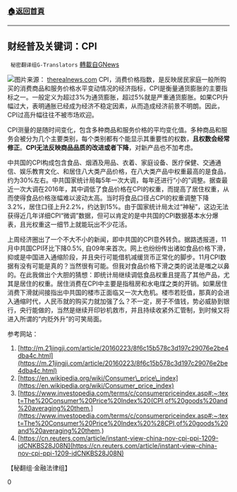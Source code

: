 ###  [:house:返回首頁](https://github.com/ourhimalayas/txt)
---

## 财经普及关键词：CPI
` 秘密翻译组G-Translators` [轉載自GNews](https://gnews.org/zh-hans/649801/)

![]()![](https://gnews-media-offload.s3.amazonaws.com/wp-content/uploads/2020/12/14124442/capture-112.jpg)图片来源： [therealnews.com](https://therealnews.com/overall-and-core-cpi-up-0-1-percent-in-may-overall-index-up-1-8-percent-over-last-year)
CPI，消费价格指数，是反映居民家庭一般所购买的消费商品和服务价格水平变动情况的经济指标，CPI是衡量通货膨胀的主要指标之一。一般定义为超过3%为通货膨胀，超过5%就是严重通货膨胀。如果CPI升幅过大，表明通胀已经成为经济不稳定因素，从而造成经济前景不明朗。因此，CPI过高升幅往往不被市场欢迎。

CPI测量的是随时间变化，包含多种商品和服务价格的平均变化值。多种商品和服务会被分为几个主要类别，每个类别都有个能显示其重要性的权数，**且权数会经常修正**。**CPI无法反映商品品质的改进或者下降**，对新产品也不加考虑。

中共国的CPI构成包含食品、烟酒及用品、衣着、家庭设备、医疗保健、交通通信、娱乐教育文化、和居住八大类产品价格，在八大类产品中权重最高的是食品，约为30%左右。中共国家统计局每5年一次大调，每年还进行“小的”调整。据查最近一次大调在2016年，其中调低了食品价格在CPI的权重，而提高了居住权重，从而使得食品价格涨幅难以波动太高。当时将食品口径占CPI的权重调整下降3.2%，居住口径上升2.2%，约达到15%。由于国家统计局太过“神秘”，这边无法获得近几年详细CPI“微调”数据，但可以肯定的是中共国的CPI数据基本水分爆表，且光权重这一细节上就能玩出不少花活。

上周经济圈出了一个不大不小的新闻，即中共国的CPI意外转负。据路透报道，11月中共国CPI环比下降0.5%, 自09年来首次。网上也纷纷传出诸如食品价格下滑，抑或是中国进入通缩阶段，并且央行可能借机减缓货币正常化的脚步。11月CPI数据有没有可能是真的？当然很有可能。但我对食品价格下滑之类的说法是嗤之以鼻的。在此我做出个大胆的猜想：即统计局继续调低食品权重且提高了其他产品，尤其是居住的权重。居住消费在CPI中主要是指租房和水电煤之类的开销。如果居住消费下滑就间接指出中共国的楼市正面临又一次大危机。楼市若贬值，那真的会进入通缩时代，人民币就的购买力就加强了么？不一定，房子不值钱，势必威胁到银行，央行能做的，当然是继续开印钞机救市，并且持续收紧外汇管制，到时候又将进入所谓的“内贬外升”的可笑局面。

参考网站：


1. [http://m.21jingji.com/article/20160223/8f6c15b578c3d197c29076e2be4dba4c.html](https://m.21jingji.com/article/20160223/8f6c15b578c3d197c29076e2be4dba4c.html)
2. [https://en.wikipedia.org/wiki/Consumer\_price\_index](https://en.wikipedia.org/wiki/Consumer_price_index)
3. [https://www.investopedia.com/terms/c/consumerpriceindex.asp#:~:text=The%20Consumer%20Price%20Index%20(CPI,of%20goods%20and%20averaging%20them.](https://www.investopedia.com/terms/c/consumerpriceindex.asp#:~:text=The%20Consumer%20Price%20Index%20%28CPI,of%20goods%20and%20averaging%20them.)
4. [https://cn.reuters.com/article/instant-view-china-nov-cpi-ppi-1209-idCNKBS28J08N](https://cn.reuters.com/article/instant-view-china-nov-cpi-ppi-1209-idCNKBS28J08N)



【秘翻组·金融法律组】

0
